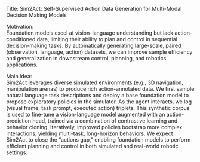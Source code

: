 Title: Sim2Act: Self-Supervised Action Data Generation for Multi-Modal Decision Making Models

Motivation:  
Foundation models excel at vision–language understanding but lack action-conditioned data, limiting their ability to plan and control in sequential decision-making tasks. By automatically generating large-scale, paired (observation, language, action) datasets, we can improve sample efficiency and generalization in downstream control, planning, and robotics applications.

Main Idea:  
Sim2Act leverages diverse simulated environments (e.g., 3D navigation, manipulation arenas) to produce rich action-annotated data. We first sample natural language task descriptions and deploy a base foundation model to propose exploratory policies in the simulator. As the agent interacts, we log (visual frame, task prompt, executed action) triplets. This synthetic corpus is used to fine-tune a vision-language model augmented with an action-prediction head, trained via a combination of contrastive learning and behavior cloning. Iteratively, improved policies bootstrap more complex interactions, yielding multi-task, long-horizon behaviors. We expect Sim2Act to close the “actions gap,” enabling foundation models to perform efficient planning and control in both simulated and real-world robotic settings.